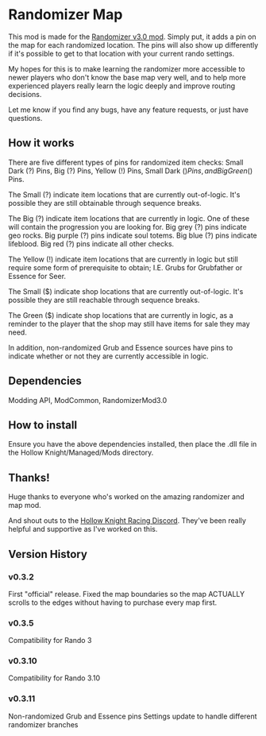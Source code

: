 # Randomizer Map

This mod is made for the [Randomizer v3.0 mod](https://github.com/homothetyhk/HollowKnight.RandomizerMod). Simply put, it adds a pin on the map for each randomized location. The pins will also show up differently if it's possible to get to that location with your current rando settings.

My hopes for this is to make learning the randomizer more accessible to newer players who don't know the base map very well, and to help more experienced players really learn the logic deeply and improve routing decisions.

Let me know if you find any bugs, have any feature requests, or just have questions.

## How it works

There are five different types of pins for randomized item checks: Small Dark (?) Pins, Big (?) Pins, Yellow (!) Pins, Small Dark ($) Pins, and Big Green ($) Pins.

The Small (?) indicate item locations that are currently out-of-logic. It's possible they are still obtainable through sequence breaks. 

The Big (?) indicate item locations that are currently in logic. One of these will contain the progression you are looking for. Big grey (?) pins indicate geo rocks. Big purple (?) pins indicate soul totems. Big blue (?) pins indicate lifeblood. Big red (?) pins indicate all other checks.

The Yellow (!) indicate item locations that are currently in logic but still require some form of prerequisite to obtain; I.E. Grubs for Grubfather or Essence for Seer.

The Small ($) indicate shop locations that are currently out-of-logic. It's possible they are still reachable through sequence breaks.

The Green ($) indicate shop locations that are currently in logic, as a reminder to the player that the shop may still have items for sale they may need.

In addition, non-randomized Grub and Essence sources have pins to indicate whether or not they are currently accessible in logic.

## Dependencies

Modding API, ModCommon, RandomizerMod3.0

## How to install

Ensure you have the above dependencies installed, then place the .dll file in the Hollow Knight/Managed/Mods directory.

## Thanks!

Huge thanks to everyone who's worked on the amazing randomizer and map mod.

And shout outs to the [Hollow Knight Racing Discord](https://discord.gg/F3upRRu). They've been really helpful and supportive as I've worked on this.

## Version History

### v0.3.2

First "official" release. Fixed the map boundaries so the map ACTUALLY scrolls to the edges without having to purchase every map first.

### v0.3.5

Compatibility for Rando 3

### v0.3.10

Compatibility for Rando 3.10

### v0.3.11

Non-randomized Grub and Essence pins
Settings update to handle different randomizer branches